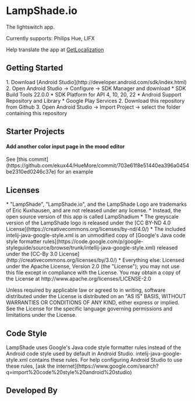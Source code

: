 <h1>LampShade.io</h1>
The lightswitch app.

Currently supports: Philips Hue, LIFX

Help translate the app at [GetLocalization](https://www.getlocalization.com/lampshadeIO/)

<h2>Getting Started</h2>
1. Download [Android Studio](http://developer.android.com/sdk/index.html)
2. Open Android Studio -> Configure -> SDK Manager and download
  * SDK Build Tools 22.0.0
  * SDK Platform for API 4, 10, 20, 22
  * Android Support Repository and Library
  * Google Play Services
2. Download this repository from Github
3. Open Android Studio -> Import Project -> select the folder containing this repository

<h2>Starter Projects</h2>
<h4> Add another color input page in the mood editor</h4>
See [this commit](https://github.com/ekux44/HueMore/commit/703e61f8e51440ea396a0454be2310ed0246c37e) for an example


<h2>Licenses</h2>
  * "LampShade", "LampShade.io", and the LampShade Logo are trademarks of Eric Kuxhausen, and are not released under any license.
  * Instead, the open source version of this app is called LampShadium
  * The greyscale version of the LampShade logo is released under the [CC BY-ND 4.0 License](https://creativecommons.org/licenses/by-nd/4.0/)
  * The included intelij-java-google-style.xml is an unmodified copy of [Google's Java code style formatter rules](https://code.google.com/p/google-styleguide/source/browse/trunk/intellij-java-google-style.xml) released under the [CC-By 3.0 License](http://creativecommons.org/licenses/by/3.0/)
  * Everything else:
Licensed under the Apache License, Version 2.0 (the "License");
you may not use this file except in compliance with the License.
You may obtain a copy of the License at http://www.apache.org/licenses/LICENSE-2.0

Unless required by applicable law or agreed to in writing, software
distributed under the License is distributed on an "AS IS" BASIS,
WITHOUT WARRANTIES OR CONDITIONS OF ANY KIND, either express or implied.
See the License for the specific language governing permissions and
limitations under the License.

<h2>Code Style</h2>
LampShade uses Google's Java code style formatter rules instead of the Android code style used by default in Android Studio. intelij-java-google-style.xml contains these rules. For help configuring Android Studio to use these rules, [ask the internet](https://www.google.com/search?q=import%20code%20style%20android%20studio)

<h2>Developed By</h2>
